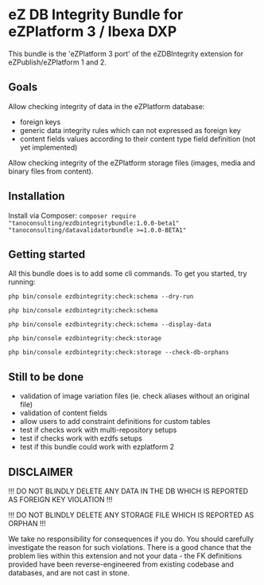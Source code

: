eZ DB Integrity Bundle for eZPlatform 3 / Ibexa DXP
===================================================

This bundle is the 'eZPlatform 3 port' of the eZDBIntegrity extension for eZPublish/eZPlatform 1 and 2.

Goals
-----

Allow checking integrity of data in the eZPlatform database:
- foreign keys
- generic data integrity rules which can not expressed as foreign key
- content fields values according to their content type field definition (not yet implemented)

Allow checking integrity of the eZPlatform storage files (images, media and binary files from content).

Installation
------------

Install via Composer: `composer require "tanoconsulting/ezdbintegritybundle:1.0.0-beta1" "tanoconsulting/datavalidatorbundle >=1.0.0-BETA1"`

Getting started
---------------

All this bundle does is to add some cli commands. To get you started, try running:

    php bin/console ezdbintegrity:check:schema --dry-run

    php bin/console ezdbintegrity:check:schema

    php bin/console ezdbintegrity:check:schema --display-data

    php bin/console ezdbintegrity:check:storage

    php bin/console ezdbintegrity:check:storage --check-db-orphans

Still to be done
----------------

- validation of image variation files (ie. check aliases without an original file)
- validation of content fields
- allow users to add constraint definitions for custom tables
- test if checks work with multi-repository setups
- test if checks work with ezdfs setups
- test if this bundle could work with ezplatform 2

DISCLAIMER
----------

!!! DO NOT BLINDLY DELETE ANY DATA IN THE DB WHICH IS REPORTED AS FOREIGN KEY VIOLATION !!!

!!! DO NOT BLINDLY DELETE ANY STORAGE FILE WHICH IS REPORTED AS ORPHAN !!!

We take no responsibility for consequences if you do. You should carefully investigate the reason for such violations.
There is a good chance that the problem lies within this extension and not your data - the FK definitions provided have
been reverse-engineered from existing codebase and databases, and are not cast in stone.
